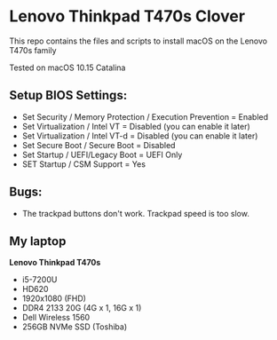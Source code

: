 # Lenovo Thinkpad T470s Clover

This repo contains the files and scripts to install macOS on the Lenovo T470s family

Tested on macOS 10.15 Catalina

## Setup BIOS Settings:

* Set Security / Memory Protection / Execution Prevention = Enabled
* Set Virtualization / Intel VT = Disabled (you can enable it later)
* Set Virtualization / Intel VT-d = Disabled (you can enable it later)
* Set Secure Boot / Secure Boot = Disabled
* Set Startup / UEFI/Legacy Boot = UEFI Only
* SET Startup / CSM Support = Yes

## Bugs:
* The trackpad buttons don't work. Trackpad speed is too slow.

## My laptop
**Lenovo Thinkpad T470s**

- i5-7200U
- HD620
- 1920x1080 (FHD)
- DDR4 2133 20G (4G x 1, 16G x 1)
- Dell Wireless 1560
- 256GB NVMe SSD (Toshiba)
